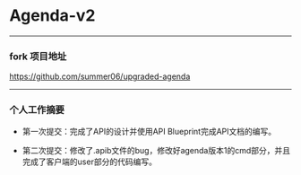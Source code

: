 # Agenda-v2
---
### fork 项目地址
https://github.com/summer06/upgraded-agenda

---
### 个人工作摘要

- 第一次提交：完成了API的设计并使用API Blueprint完成API文档的编写。

- 第二次提交：修改了.apib文件的bug，修改好agenda版本1的cmd部分，并且完成了客户端的user部分的代码编写。
